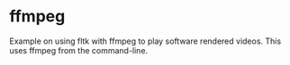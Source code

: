 # ffmpeg

Example on using fltk with ffmpeg to play software rendered videos. This uses ffmpeg from the command-line.
